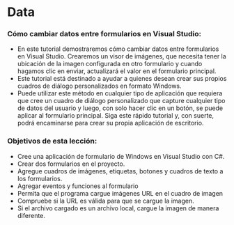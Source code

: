 # Data

### Cómo cambiar datos entre formularios en Visual Studio:

- En este tutorial demostraremos cómo cambiar datos entre formularios en Visual Studio. Crearemos un visor de imágenes, que necesita tener la ubicación de la imagen configurada en otro formulario y cuando hagamos clic en enviar, actualizará el valor en el formulario principal.
- Este tutorial está destinado a ayudar a quienes desean crear sus propios cuadros de diálogo personalizados en formato Windows.
- Puede utilizar este método en cualquier tipo de aplicación que requiera que cree un cuadro de diálogo personalizado que capture cualquier tipo de datos del usuario y luego, con solo hacer clic en un botón, se puede aplicar al formulario principal. Siga este rápido tutorial y, con suerte, podrá encaminarse para crear su propia aplicación de escritorio.

### Objetivos de esta lección:

- Cree una aplicación de formulario de Windows en Visual Studio con C#.
- Crear dos formularios en el proyecto.
- Agregue cuadros de imágenes, etiquetas, botones y cuadros de texto a los formularios.
- Agregar eventos y funciones al formulario
- Permita que el programa cargue imágenes URL en el cuadro de imagen
- Compruebe si la URL es válida para que se cargue la imagen.
- Si el archivo cargado es un archivo local, cargue la imagen de manera diferente.
